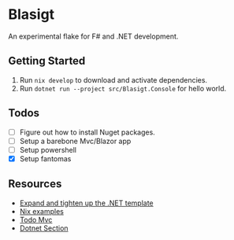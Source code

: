 # Blasigt

An experimental flake for F# and .NET development.

## Getting Started

1. Run `nix develop` to download and activate dependencies.
2. Run `dotnet run --project src/Blasigt.Console` for hello world.

## Todos

- [ ] Figure out how to install Nuget packages.
- [ ] Setup a barebone Mvc/Blazor app
- [ ] Setup powershell
- [x] Setup fantomas

## Resources

- [Expand and tighten up the .NET template](https://github.com/NixOS/templates/pull/84/files)
- [Nix examples](https://github.com/vlktomas/nix-examples)
- [Todo Mvc](https://github.com/nix-community/todomvc-nix/)
- [Dotnet Section](https://github.com/NixOS/nixpkgs/blob/master/doc/languages-frameworks/dotnet.section.md)
